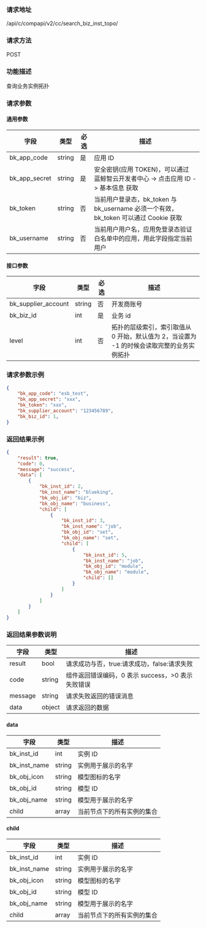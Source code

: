 ### 请求地址

/api/c/compapi/v2/cc/search_biz_inst_topo/

### 请求方法

POST

### 功能描述

查询业务实例拓扑

### 请求参数

#### 通用参数

| 字段 | 类型 | 必选 | 描述 |
|-----------|------------|--------|------------|
| bk_app_code | string | 是 | 应用 ID |
| bk_app_secret| string | 是 | 安全密钥(应用 TOKEN)，可以通过 蓝鲸智云开发者中心 -&gt; 点击应用 ID -&gt; 基本信息 获取 |
| bk_token | string | 否 | 当前用户登录态，bk_token 与 bk_username 必须一个有效，bk_token 可以通过 Cookie 获取 |
| bk_username | string | 否 | 当前用户用户名，应用免登录态验证白名单中的应用，用此字段指定当前用户 |

#### 接口参数

| 字段 | 类型 | 必选 | 描述 |
|-----------|------------|--------|------------|
| bk_supplier_account | string | 否 | 开发商账号 |
| bk_biz_id | int | 是 | 业务 id |
| level | int | 否 | 拓扑的层级索引，索引取值从 0 开始，默认值为 2，当设置为 -1 的时候会读取完整的业务实例拓扑 |

### 请求参数示例

```json
{
    "bk_app_code": "esb_test",
    "bk_app_secret": "xxx",
    "bk_token": "xxx",
    "bk_supplier_account": "123456789",
    "bk_biz_id": 1,
}
```

### 返回结果示例

```json
{
    "result": true,
    "code": 0,
    "message": "success",
    "data": [
        {
            "bk_inst_id": 2,
            "bk_inst_name": "blueking",
            "bk_obj_id": "biz",
            "bk_obj_name": "business",
            "child": [
                {
                    "bk_inst_id": 3,
                    "bk_inst_name": "job",
                    "bk_obj_id": "set",
                    "bk_obj_name": "set",
                    "child": [
                        {
                            "bk_inst_id": 5,
                            "bk_inst_name": "job",
                            "bk_obj_id": "module",
                            "bk_obj_name": "module",
                            "child": []
                        }
                    ]
                }
            ]
        }
    ]
}
```

### 返回结果参数说明

| 字段 | 类型 | 描述 |
|-----------|-----------|-----------|
| result | bool | 请求成功与否，true:请求成功，false:请求失败 |
| code | string | 组件返回错误编码，0 表示 success，>0 表示失败错误 |
| message | string | 请求失败返回的错误消息 |
| data | object | 请求返回的数据 |

#### data

| 字段 | 类型 | 描述 |
|-----------|-----------|-----------|
| bk_inst_id | int | 实例 ID |
| bk_inst_name | string | 实例用于展示的名字 |
| bk_obj_icon | string | 模型图标的名字 |
| bk_obj_id | string | 模型 ID |
| bk_obj_name | string | 模型用于展示的名字 |
| child | array | 当前节点下的所有实例的集合 |

#### child

| 字段 | 类型 | 描述 |
|-----------|-----------|-----------|
| bk_inst_id | int | 实例 ID |
| bk_inst_name | string | 实例用于展示的名字 |
| bk_obj_icon | string | 模型图标的名字 |
| bk_obj_id | string | 模型 ID |
| bk_obj_name | string | 模型用于展示的名字 |
| child | array | 当前节点下的所有实例的集合 |
